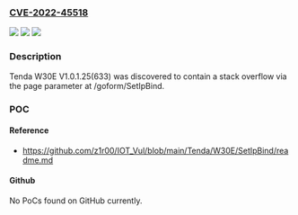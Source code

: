 ### [CVE-2022-45518](https://cve.mitre.org/cgi-bin/cvename.cgi?name=CVE-2022-45518)
![](https://img.shields.io/static/v1?label=Product&message=n%2Fa&color=blue)
![](https://img.shields.io/static/v1?label=Version&message=n%2Fa&color=blue)
![](https://img.shields.io/static/v1?label=Vulnerability&message=n%2Fa&color=brighgreen)

### Description

Tenda W30E V1.0.1.25(633) was discovered to contain a stack overflow via the page parameter at /goform/SetIpBind.

### POC

#### Reference
- https://github.com/z1r00/IOT_Vul/blob/main/Tenda/W30E/SetIpBind/readme.md

#### Github
No PoCs found on GitHub currently.

